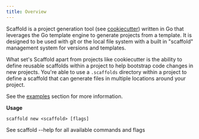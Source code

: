 ```yaml
---
title: Overview
---
```


Scaffold is a project generation tool (see [cookiecutter](https://github.com/cookiecutter/cookiecutter)) written in Go that leverages the Go template engine to generate projects from a template. It is designed to be used with git or the local file system with a built in "scaffold" management system for versions and templates.

What set's Scaffold apart from projects like cookiecutter is the ability to define reusable scaffolds within a project to help bootstrap code changes in new projects. You're able to use a `.scaffolds` directory within a project to define a scaffold that can generate files in multiple locations around your project.

See the [examples](#examples) section for more information.

**Usage**

```
scaffold new <scaffold> [flags]
```

See scaffold --help for all available commands and flags

